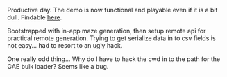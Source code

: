 Productive day. The demo is now functional and  playable even if it is a bit dull. Findable [here][client_url].

Bootstrapped with in-app maze generation, then setup remote api for practical remote generation. Trying to get serialize data in to csv fields is not easy... had to resort to an ugly hack.

One really odd thing... Why do I have to hack the cwd in to the path for the GAE bulk loader? Seems like a bug.

[client_url]: http://reddit-maze.appspot.com/static/client.html?name=demo
